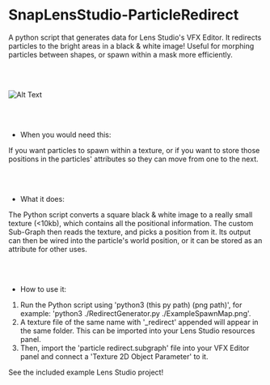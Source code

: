 # SnapLensStudio-ParticleRedirect
A python script that generates data for Lens Studio's VFX Editor. It redirects particles to the bright areas in a black & white image! Useful for morphing particles between shapes, or spawn within a mask more efficiently.

<br/><br/>
  
![Alt Text](https://maxvanleeuwen.com/wp-content/uploads/morph.gif)


<br/><br/>
- When you would need this:

If you want particles to spawn within a texture, or if you want to store those positions in the particles' attributes so they can move from one to the next.

<br/><br/>
- What it does:

The Python script converts a square black & white image to a really small texture (<10kb), which contains all the positional information.
The custom Sub-Graph then reads the texture, and picks a position from it.
Its output can then be wired into the particle's world position, or it can be stored as an attribute for other uses.

<br/><br/>
- How to use it:

1. Run the Python script using 'python3 (this py path) (png path)', for example: 'python3 ./RedirectGenerator.py ./ExampleSpawnMap.png'.
2. A texture file of the same name with '\_redirect' appended will appear in the same folder. This can be imported into your Lens Studio resources panel.
3. Then, import the 'particle redirect.subgraph' file into your VFX Editor panel and connect a 'Texture 2D Object Parameter' to it.

See the included example Lens Studio project!
